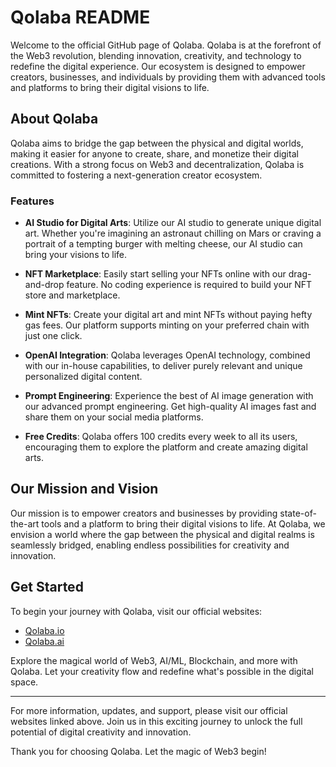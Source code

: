 # Qolaba README

Welcome to the official GitHub page of Qolaba. Qolaba is at the forefront of the Web3 revolution, blending innovation, creativity, and technology to redefine the digital experience. Our ecosystem is designed to empower creators, businesses, and individuals by providing them with advanced tools and platforms to bring their digital visions to life.

## About Qolaba

Qolaba aims to bridge the gap between the physical and digital worlds, making it easier for anyone to create, share, and monetize their digital creations. With a strong focus on Web3 and decentralization, Qolaba is committed to fostering a next-generation creator ecosystem.

### Features

- **AI Studio for Digital Arts**: Utilize our AI studio to generate unique digital art. Whether you're imagining an astronaut chilling on Mars or craving a portrait of a tempting burger with melting cheese, our AI studio can bring your visions to life.

- **NFT Marketplace**: Easily start selling your NFTs online with our drag-and-drop feature. No coding experience is required to build your NFT store and marketplace.

- **Mint NFTs**: Create your digital art and mint NFTs without paying hefty gas fees. Our platform supports minting on your preferred chain with just one click.

- **OpenAI Integration**: Qolaba leverages OpenAI technology, combined with our in-house capabilities, to deliver purely relevant and unique personalized digital content.

- **Prompt Engineering**: Experience the best of AI image generation with our advanced prompt engineering. Get high-quality AI images fast and share them on your social media platforms.

- **Free Credits**: Qolaba offers 100 credits every week to all its users, encouraging them to explore the platform and create amazing digital arts.

## Our Mission and Vision

Our mission is to empower creators and businesses by providing state-of-the-art tools and a platform to bring their digital visions to life. At Qolaba, we envision a world where the gap between the physical and digital realms is seamlessly bridged, enabling endless possibilities for creativity and innovation.

## Get Started

To begin your journey with Qolaba, visit our official websites:

- [Qolaba.io](https://www.qolaba.io/?trk=public_post-text)
- [Qolaba.ai](https://www.qolaba.ai/about-us)

Explore the magical world of Web3, AI/ML, Blockchain, and more with Qolaba. Let your creativity flow and redefine what's possible in the digital space.

---

For more information, updates, and support, please visit our official websites linked above. Join us in this exciting journey to unlock the full potential of digital creativity and innovation.

Thank you for choosing Qolaba. Let the magic of Web3 begin!
